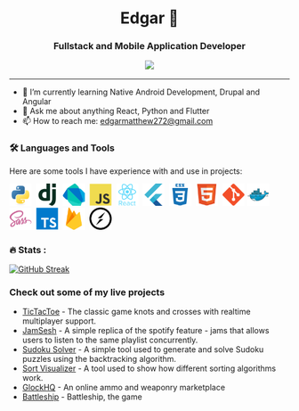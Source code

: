 <div class="header" align="center">
    <h1>Edgar 👋</h1>
    <h3>Fullstack and Mobile Application Developer</h3>
</div>

<div align="center"><img  height="300px" src="https://media.giphy.com/media/vVzH2XY3Y0Ar6/giphy.gif?cid=790b7611dy6mmg1knk7eyxp3kaos1balwzz9xfeh7cjqmbk5&ep=v1_gifs_trending&rid=giphy.gif&ct=g"></div>

---
- 🌱 I’m currently learning Native Android Development, Drupal and Angular
- 💬 Ask me about anything React, Python and Flutter
- 📫 How to reach me: edgarmatthew272@gmail.com

### :hammer_and_wrench: Languages and Tools
Here are some tools I have experience with and use in projects:
<div>
  <img src="https://github.com/devicons/devicon/blob/master/icons/python/python-original.svg" title="Python" alt="Python" width="40" height="40"/>&nbsp;
  <img src="https://github.com/devicons/devicon/blob/master/icons/django/django-plain.svg" title="Django" alt="Django" width="40" height="40"/>&nbsp;
   <img src="https://github.com/devicons/devicon/blob/master/icons/dart/dart-original.svg" title="Dart" alt="Dart" width="40" height="40"/>&nbsp;
  <img src="https://github.com/devicons/devicon/blob/master/icons/javascript/javascript-original.svg" title="JavaScript" alt="JavaScript" width="40" height="40"/>&nbsp;
  <img src="https://github.com/devicons/devicon/blob/master/icons/react/react-original-wordmark.svg" title="React" alt="React" width="40" height="40"/>&nbsp;
  <img src="https://github.com/devicons/devicon/blob/master/icons/flutter/flutter-original.svg" title="Flutter" alt="Flutter" width="40" height="40"/>&nbsp;
  <img src="https://github.com/devicons/devicon/blob/master/icons/css3/css3-plain-wordmark.svg"  title="CSS3" alt="CSS" width="40" height="40"/>&nbsp;
  <img src="https://github.com/devicons/devicon/blob/master/icons/html5/html5-original.svg" title="HTML5" alt="HTML" width="40" height="40"/>&nbsp;
  <img src="https://github.com/devicons/devicon/blob/master/icons/git/git-original.svg" title="Git" **alt="Git" width="40" height="40"/>
  <img src="https://github.com/devicons/devicon/blob/master/icons/docker/docker-original.svg" title="Docker" alt="Docker" width="40" height="40"/>&nbsp;
  <img src="https://github.com/devicons/devicon/blob/master/icons/sass/sass-original.svg" title="Sass" alt="Sass" width="40" height="40"/>&nbsp;
  <img src="https://github.com/devicons/devicon/blob/master/icons/typescript/typescript-original.svg" title="Typescript" alt="Typescript" width="40" height="40"/>&nbsp;
  <img src="https://github.com/devicons/devicon/blob/master/icons/firebase/firebase-original.svg" title="Firebase" alt="Firebase" width="40" height="40"/>&nbsp;
  <img src="https://github.com/devicons/devicon/blob/master/icons/socketio/socketio-original.svg" title="SocketIO" alt="SocketIO" width="40" height="40"/>&nbsp;
    
</div>

### :fire: Stats :
[![GitHub Streak](https://streak-stats.demolab.com/?user=edgarmuyomba&theme=dark)](https://git.io/streak-stats)

### Check out some of my live projects
- [TicTacToe](https://tictactoe-bay-v2.vercel.app/) - The classic game knots and crosses with realtime multiplayer support.
- [JamSesh](https://edgarmuyomba.github.io/jamsesh/) - A simple replica of the spotify feature - jams that allows users to listen to the same playlist concurrently.
- [Sudoku Solver](https://sudoku-solver-eight-pi.vercel.app/) - A simple tool used to generate and solve Sudoku puzzles using the backtracking algorithm.
- [Sort Visualizer](https://sort-visualizer-wine.vercel.app/) - A tool used to show how different sorting algorithms work.
- [GlockHQ](https://glock-hq.vercel.app/) - An online ammo and weaponry marketplace
- [Battleship](https://edgarmuyomba.github.io/battleship/) - Battleship, the game
